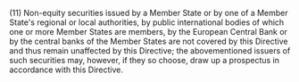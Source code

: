 (11) Non-equity securities issued by a Member State or by one of a Member State's regional or local authorities, by public international bodies of which one or more Member States are members, by the European Central Bank or by the central banks of the Member States are not covered by this Directive and thus remain unaffected by this Directive; the abovementioned issuers of such securities may, however, if they so choose, draw up a prospectus in accordance with this Directive.